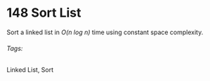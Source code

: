 # 148 Sort List

Sort a linked list in *O(n log n)* time using constant space complexity.

###### Tags:
Linked List, Sort